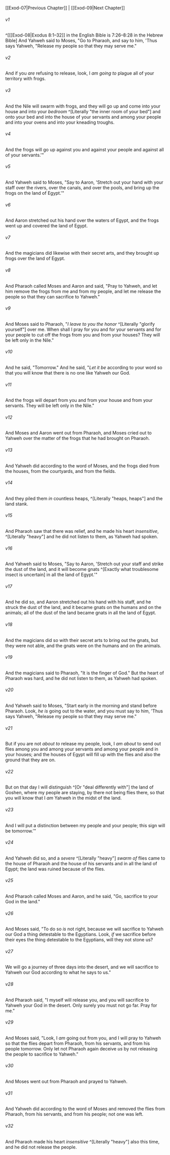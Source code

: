 ﻿---
aliases:
  - Exodus 8
---

[[Exod-07|Previous Chapter]] | [[Exod-09|Next Chapter]]

###### v1
 ^[[[Exod-08|Exodus 8:1–32]] in the English Bible is 7:26–8:28 in the Hebrew Bible] And Yahweh said to Moses, "Go to Pharaoh, and say to him, 'Thus says Yahweh, "Release my people so that they may serve me."

###### v2
And if you _are_ refusing to release, look, I _am going to_ plague all of your territory with frogs.

###### v3
And the Nile will swarm with frogs, and they will go up and come into your house and into your _bedroom_ ^[Literally "the inner room of your bed"] and onto your bed and into the house of your servants and among your people and into your ovens and into your kneading troughs.

###### v4
And the frogs will go up against you and against your people and against all of your servants.'"

###### v5
And Yahweh said to Moses, "Say to Aaron, 'Stretch out your hand with your staff over the rivers, over the canals, and over the pools, and bring up the frogs on the land of Egypt.'"

###### v6
And Aaron stretched out his hand over the waters of Egypt, and the frogs went up and covered the land of Egypt.

###### v7
And the magicians did likewise with their secret arts, and they brought up frogs over the land of Egypt.

###### v8
And Pharaoh called Moses and Aaron and said, "Pray to Yahweh, and let him remove the frogs from me and from my people, and let me release the people so that they can sacrifice to Yahweh."

###### v9
And Moses said to Pharaoh, "_I leave to you the honor_ ^[Literally "glorify yourself"] over me. When shall I pray for you and for your servants and for your people to cut off the frogs from you and from your houses? They will be left only in the Nile."

###### v10
And he said, "Tomorrow." And he said, "_Let it be_ according to your word so that you will know that there is no one like Yahweh our God.

###### v11
And the frogs will depart from you and from your house and from your servants. They will be left only in the Nile."

###### v12
And Moses and Aaron went out from Pharaoh, and Moses cried out to Yahweh over the matter of the frogs that he had brought on Pharaoh.

###### v13
And Yahweh did according to the word of Moses, and the frogs died from the houses, from the courtyards, and from the fields.

###### v14
And they piled them _in_ countless heaps, ^[Literally "heaps, heaps"] and the land stank.

###### v15
And Pharaoh saw that there was relief, and he made his heart _insensitive_, ^[Literally "heavy"] and he did not listen to them, as Yahweh had spoken.

###### v16
And Yahweh said to Moses, "Say to Aaron, 'Stretch out your staff and strike the dust of the land, and it will become gnats ^[Exactly what troublesome insect is uncertain] in all the land of Egypt.'"

###### v17
And he did so, and Aaron stretched out his hand with his staff, and he struck the dust of the land, and it became gnats on the humans and on the animals; all of the dust of the land became gnats in all the land of Egypt.

###### v18
And the magicians did so with their secret arts to bring out the gnats, but they were not able, and the gnats were on the humans and on the animals.

###### v19
And the magicians said to Pharaoh, "It is the finger of God." But the heart of Pharaoh was hard, and he did not listen to them, as Yahweh had spoken.

###### v20
And Yahweh said to Moses, "Start early in the morning and stand before Pharaoh. Look, _he is_ going out to the water, and you must say to him, 'Thus says Yahweh, "Release my people so that they may serve me."

###### v21
But if you are not _about to_ release my people, look, I _am about_ to send out flies among you and among your servants and among your people and in your houses; and the houses of Egypt will fill up with the flies and also the ground that they are on.

###### v22
But on that day I will distinguish ^[Or "deal differently with"] the land of Goshen, where my people are staying, by there not being flies there, so that you will know that I _am_ Yahweh in the midst of the land.

###### v23
And I will put a distinction between my people and your people; this sign will be tomorrow.'"

###### v24
And Yahweh did so, and a _severe_ ^[Literally "heavy"] _swarm of_ flies came to the house of Pharaoh and the house of his servants and in all the land of Egypt; the land was ruined because of the flies.

###### v25
And Pharaoh called Moses and Aaron, and he said, "Go, sacrifice to your God in the land."

###### v26
And Moses said, "To do so _is_ not right, because we will sacrifice to Yahweh our God a thing detestable to the Egyptians. Look, _if_ we sacrifice before their eyes the thing detestable to the Egyptians, will they not stone us?

###### v27
We will go a journey of three days into the desert, and we will sacrifice to Yahweh our God according to what he says to us."

###### v28
And Pharaoh said, "I myself will release you, and you will sacrifice to Yahweh your God in the desert. Only surely you must not go far. Pray for me."

###### v29
And Moses said, "Look, I _am_ going out from you, and I will pray to Yahweh so that the flies depart from Pharaoh, from his servants, and from his people tomorrow. Only let not Pharaoh again deceive _us_ by not releasing the people to sacrifice to Yahweh."

###### v30
And Moses went out from Pharaoh and prayed to Yahweh.

###### v31
And Yahweh did according to the word of Moses and removed the flies from Pharaoh, from his servants, and from his people; not one was left.

###### v32
And Pharaoh made his heart _insensitive_ ^[Literally "heavy"] also this time, and he did not release the people.